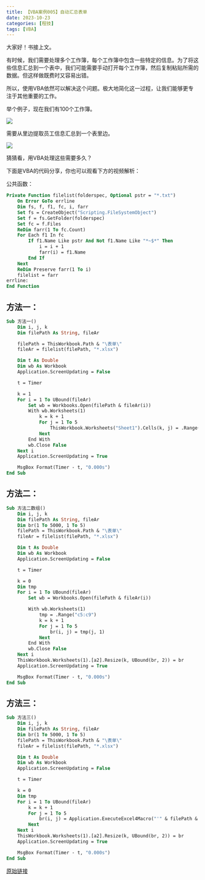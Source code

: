 ```yaml
---
title: 【VBA案例005】自动汇总表单
date: 2023-10-23
categories: [程技]
tags: [VBA]
---
```

大家好！书接上文。

有时候，我们需要处理多个工作簿，每个工作簿中包含一些特定的信息。为了将这些信息汇总到一个表中，我们可能需要手动打开每个工作簿，然后复制粘贴所需的数据。但这样做既费时又容易出错。

所以，使用VBA依然可以解决这个问题。极大地简化这一过程，让我们能够更专注于其他重要的工作。

举个例子，现在我们有100个工作簿。

![](https://img.richfan.site/program/vba/vba案列/【VBA案例005】自动汇总表单_1.png)

需要从里边提取员工信息汇总到一个表里边。

![](https://img.richfan.site/program/vba/vba案列/【VBA案例005】自动汇总表单_1.png)

猜猜看，用VBA处理这些需要多久？

下面是VBA的代码分享，你也可以观看下方的视频解析：

公共函数：

```vb
Private Function filelist(folderspec, Optional pstr = "*.txt")
    On Error GoTo errline
    Dim fs, f, f1, fc, i, farr
    Set fs = CreateObject("Scripting.FileSystemObject")
    Set f = fs.GetFolder(folderspec)
    Set fc = f.Files
    ReDim farr(1 To fc.Count)
    For Each f1 In fc
        If f1.Name Like pstr And Not f1.Name Like "*~$*" Then
            i = i + 1
            farr(i) = f1.Name
        End If
    Next
    ReDim Preserve farr(1 To i)
    filelist = farr
errline:
End Function
```

## 方法一：

```vb
Sub 方法一()
    Dim i, j, k
    Dim filePath As String, fileAr

    filePath = ThisWorkbook.Path & "\表单\"
    fileAr = filelist(filePath, "*.xlsx")

    Dim t As Double
    Dim wb As Workbook
    Application.ScreenUpdating = False

    t = Timer

    k = 1
    For i = 1 To UBound(fileAr)
        Set wb = Workbooks.Open(filePath & fileAr(i))
        With wb.Worksheets(1)
            k = k + 1
            For j = 1 To 5
                ThisWorkbook.Worksheets("Sheet1").Cells(k, j) = .Range("c" & j + 4)
            Next
        End With
        wb.Close False
    Next i
    Application.ScreenUpdating = True

    MsgBox Format(Timer - t, "0.000s")
End Sub
```

## 方法二：

```vb
Sub 方法二数组()
    Dim i, j, k
    Dim filePath As String, fileAr
    Dim br(1 To 5000, 1 To 5)
    filePath = ThisWorkbook.Path & "\表单\"
    fileAr = filelist(filePath, "*.xlsx")

    Dim t As Double
    Dim wb As Workbook
    Application.ScreenUpdating = False

    t = Timer

    k = 0
    Dim tmp
    For i = 1 To UBound(fileAr)
        Set wb = Workbooks.Open(filePath & fileAr(i))

        With wb.Worksheets(1)
            tmp = .Range("c5:c9")
            k = k + 1
            For j = 1 To 5
                br(i, j) = tmp(j, 1)
            Next
        End With
        wb.Close False
    Next i
    ThisWorkbook.Worksheets(1).[a2].Resize(k, UBound(br, 2)) = br
    Application.ScreenUpdating = True

    MsgBox Format(Timer - t, "0.000s")
End Sub
```

## 方法三：

```vb
Sub 方法三()
    Dim i, j, k
    Dim filePath As String, fileAr
    Dim br(1 To 5000, 1 To 5)
    filePath = ThisWorkbook.Path & "\表单\"
    fileAr = filelist(filePath, "*.xlsx")

    Dim t As Double
    Dim wb As Workbook
    Application.ScreenUpdating = False

    t = Timer

    k = 0
    Dim tmp
    For i = 1 To UBound(fileAr)
        k = k + 1
        For j = 1 To 5
            br(i, j) = Application.ExecuteExcel4Macro("'" & filePath & "[" & fileAr(i) & "]信息卡'!" & Range("c" & j + 4).Address(, , xlR1C1))
        Next
    Next i
    ThisWorkbook.Worksheets(1).[a2].Resize(k, UBound(br, 2)) = br
    Application.ScreenUpdating = True

    MsgBox Format(Timer - t, "0.000s")
End Sub
```

[原始链接](https://mp.weixin.qq.com/s?__biz=MzIyOTc3NzQ2NA==&mid=2247485052&idx=1&sn=1459ec753f39116a5682b5b3f558531e&chksm=e8bccf2bdfcb463db93c57b9d87e0bd281a9025543a839ce7762334c2d83bd48cf44a7ec54b1&scene=178&cur_album_id=3115603487041503237#rd)